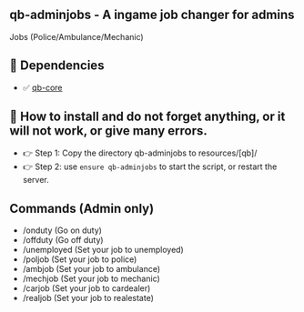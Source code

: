 ## qb-adminjobs - A ingame job changer for admins
Jobs (Police/Ambulance/Mechanic)

## 💪 Dependencies
- ✅ [qb-core](https://github.com/qbcore-framework/qb-core)


## 🙏 How to install and do not forget anything, or it will not work, or give many errors.
- 👉 Step 1: Copy the directory qb-adminjobs to resources/[qb]/
- 👉 Step 2: use `ensure qb-adminjobs` to start the script, or restart the server.


## Commands (Admin only)
- /onduty      (Go on duty)
- /offduty     (Go off duty)
- /unemployed  (Set your job to unemployed)
- /poljob      (Set your job to police)
- /ambjob      (Set your job to ambulance)
- /mechjob     (Set your job to mechanic)
- /carjob      (Set your job to cardealer)
- /realjob     (Set your job to realestate)
